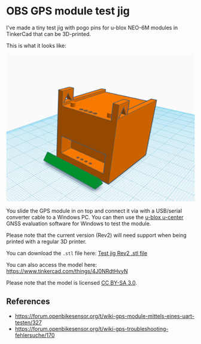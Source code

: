 # OBS GPS module test jig

I've made a tiny test jig with pogo pins for u-blox NEO-6M modules in TinkerCad that can be 3D-printed.

This is what it looks like:

![Image of test jig Rev2](./NEO-6M-Testjig%20Rev2.png)

You slide the GPS module in on top and connect it via with a USB/serial converter cable to a Windows PC. You can then use the [u-blox u-center](https://www.u-blox.com/en/product/u-center?lang=de) GNSS evaluation software for Windows to test the module.

Please note that the current version (Rev2) will need support when being printed with a regular 3D printer.

You can download the `.stl` file here: 
[Test jig Rev2 .stl file](./NEO-6M-Testjig%20Rev2.stl) 

You can also access the model here:
https://www.tinkercad.com/things/4J0NRdtHvyN

Please note that the model is licensed [CC BY-SA 3.0](https://creativecommons.org/licenses/by-sa/3.0/).

## References

- https://forum.openbikesensor.org/t/wiki-gps-module-mittels-eines-uart-testen/327
- https://forum.openbikesensor.org/t/wiki-gps-troubleshooting-fehlersuche/170